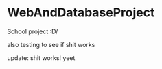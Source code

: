 # WebAndDatabaseProject
School project \:D/

also testing to see if shit works

update: shit works!
yeet
